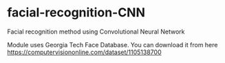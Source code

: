# facial-recognition-CNN
Facial recognition method using Convolutional Neural Network 

Module uses Georgia Tech Face Database. You can download it from here https://computervisiononline.com/dataset/1105138700
